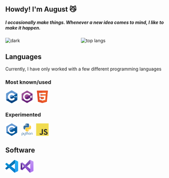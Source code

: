 ## Howdy! I'm August 😼

##### I occasionally make things. Whenever a new idea comes to mind, I like to make it happen.

<img alt="dark" align="left" width="47%" src="https://github-readme-stats.vercel.app/api?username=august-ww&show_icons=true&theme=merko#gh-dark-mode-only"/>


<img alt="top langs" align="left" width="47%" src="https://github-readme-stats.vercel.app/api/top-langs/?username=august-ww&layout=donut&theme=merko#gh-dark-mode-only"/>

<br clear="both">

## Languages  
Currently, I have only worked with a few different programming languages
### Most known/used
<img src="https://github.com/devicons/devicon/blob/master/icons/cplusplus/cplusplus-original.svg" title="C++" alt="C++" width="40" height="40"/>&nbsp;
<img src="https://github.com/devicons/devicon/blob/master/icons/csharp/csharp-original.svg" title="C#" alt="C#" width="40" height="40"/>&nbsp;
<img src="https://github.com/devicons/devicon/blob/master/icons/html5/html5-original.svg" title="HTML" alt="HTML" width="40" height="40"/>&nbsp;

### Experimented
<img src="https://github.com/devicons/devicon/blob/master/icons/c/c-original.svg" title="C" alt="C" width="40" height="40"/>&nbsp;
<img src="https://github.com/devicons/devicon/blob/master/icons/python/python-original-wordmark.svg" title="Python" alt="Python" width="40" height="40"/>&nbsp;
<img src="https://github.com/devicons/devicon/blob/master/icons/javascript/javascript-original.svg" title="JS" alt="JavaScript" width="40" height="40"/>&nbsp;

## Software
<img src="https://github.com/devicons/devicon/blob/master/icons/vscode/vscode-original.svg" title="VS Code" alt="VS Code" width="40" height="40"/>&nbsp;
<img src="https://github.com/devicons/devicon/blob/master/icons/visualstudio/visualstudio-original.svg" title="Visual Studio" alt="Visual Studio" width="40" height="40"/>&nbsp;
